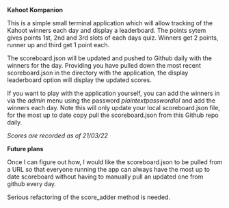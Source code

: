 **Kahoot Kompanion**

This is a simple small terminal application which will allow tracking of the Kahoot winners each day and display a leaderboard. The points sytem gives points 1st, 2nd and 3rd slots of each days quiz. Winners get 2 points, runner up and third get 1 point each.

The scoreboard.json will be updated and pushed to Github daily with the winners for the day. Providing you have pulled down the most recent scoreboard.json in the directory with the application, the display leaderboard option will display the updated scores.

If you want to play with the application yourself, you can add the winners in via the *admin* menu using the password *plaintextpasswordlol* and add the winners each day. Note this will only update your local scoreboard.json file, for the most up to date copy pull the scoreboard.json from this Github repo daily.

*Scores are recorded as of 21/03/22*

**Future plans**

Once I can figure out how, I would like the scoreboard.json to be pulled from a URL so that everyone running the app can always have the most up to date scoreboard without having to manually pull an updated one from github every day.

Serious refactoring of the score_adder method is needed.